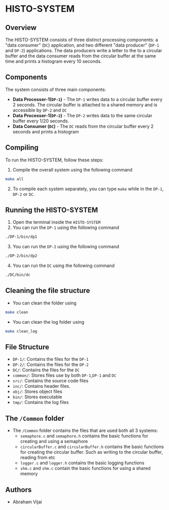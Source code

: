 # HISTO-SYSTEM

## Overview
The HISTO-SYSTEM consists of three distinct processing components: a "data consumer" (`DC`) application, and two different "data producer" (`DP-1` and `DP-2`) applications. The data producers write a letter to the to a circular buffer and the data consumer reads from the circular buffer at the same time and prints a histogram every 10 seconds.

## Components
The system consists of three main components:
* **Data Processer-1(`DP-1`)** - The `DP-1` writes data to a circular buffer every 2 seconds. The circular buffer is attached to a shared memory and is accessible by `DP-2` and `DC` 
* **Data Processer-1(`DP-2`)** - The `DP-2` writes data to the same circular buffer every 1/20 seconds.
* **Data Consumer (`DC`)** - The `DC` reads from the circular buffer every 2 seconds and prints a histogram

## Compiling
To run the HISTO-SYSTEM, follow these steps:
1. Compile the overall system using the following command
```bash
make all
```
2. To compile each system separately, you can type `make` while in the `DP-1`, `DP-2` or `DC`.

## Running the HISTO-SYSTEM
1. Open the terminal inside the `HISTO-SYSTEM` 
2. You can run the `DP-1` using the following command
```bash
./DP-1/bin/dp1
```
3. You can run the `DP-2` using the following command
```bash
./DP-2/bin/dp2
```
4. You can run the `DC` using the following command
```bash
./DC/bin/dc
```

## Cleaning the file structure
* You can clean the folder using 
```bash
make clean
```
* You can clean the log folder using
```bash
make clean_log
```

## File Structure
- `DP-1/`: Contains the files for the `DP-1`
- `DP-2/`: Contains the files for the `DP-2`
- `DC/`: Contains the files for the `DC`
- `common/`: Stores files use by both `DP-1`,`DP-1` and `DC` 
- `src/`: Contains the source code files
- `inc/`: Contains header files.
- `obj/`: Stores object files 
- `bin/`: Stores executable 
- `tmp/`: Contains the log files

## The `/Common` folder
* The `/Common` folder contains the files that are used both all 3 systems:
  - `semaphore.c` and `semaphore.h` contains the basic functions for creating and using a semaphore
  - `circularBuffer.c` and `circularBuffer.h` contains the basic functions for creating the circular buffer. Such as writing to the circular buffer, reading from etc
  - `logger.c` and `logger.h` contains the basic logging functions
  - `shm.c` and `shm.c` contain the basic functions for using a shared memory

## Authors
- Abraham Vijai 


